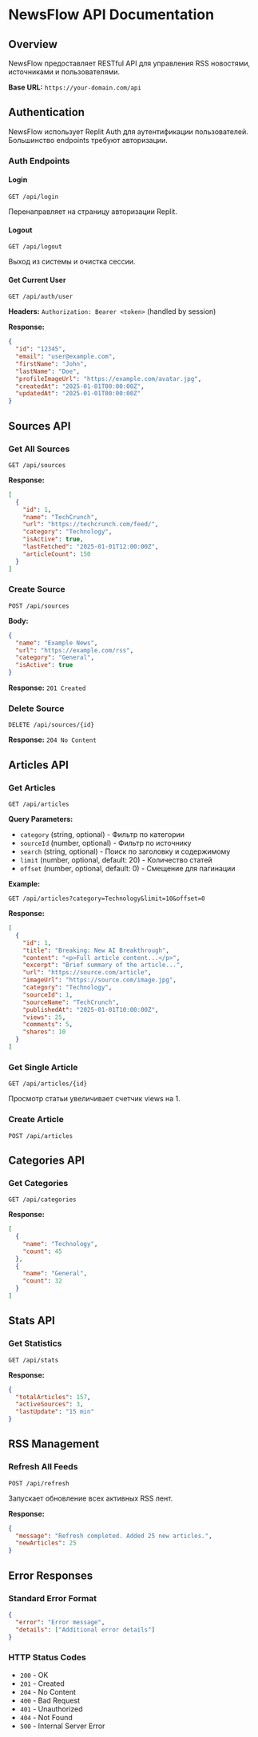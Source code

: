# NewsFlow API Documentation

## Overview

NewsFlow предоставляет RESTful API для управления RSS новостями, источниками и пользователями.

**Base URL:** `https://your-domain.com/api`

## Authentication

NewsFlow использует Replit Auth для аутентификации пользователей. Большинство endpoints требуют авторизации.

### Auth Endpoints

#### Login
```http
GET /api/login
```
Перенаправляет на страницу авторизации Replit.

#### Logout
```http
GET /api/logout
```
Выход из системы и очистка сессии.

#### Get Current User
```http
GET /api/auth/user
```
**Headers:** `Authorization: Bearer <token>` (handled by session)

**Response:**
```json
{
  "id": "12345",
  "email": "user@example.com",
  "firstName": "John",
  "lastName": "Doe",
  "profileImageUrl": "https://example.com/avatar.jpg",
  "createdAt": "2025-01-01T00:00:00Z",
  "updatedAt": "2025-01-01T00:00:00Z"
}
```

## Sources API

### Get All Sources
```http
GET /api/sources
```

**Response:**
```json
[
  {
    "id": 1,
    "name": "TechCrunch",
    "url": "https://techcrunch.com/feed/",
    "category": "Technology",
    "isActive": true,
    "lastFetched": "2025-01-01T12:00:00Z",
    "articleCount": 150
  }
]
```

### Create Source
```http
POST /api/sources
```

**Body:**
```json
{
  "name": "Example News",
  "url": "https://example.com/rss",
  "category": "General",
  "isActive": true
}
```

**Response:** `201 Created`

### Delete Source
```http
DELETE /api/sources/{id}
```

**Response:** `204 No Content`

## Articles API

### Get Articles
```http
GET /api/articles
```

**Query Parameters:**
- `category` (string, optional) - Фильтр по категории
- `sourceId` (number, optional) - Фильтр по источнику
- `search` (string, optional) - Поиск по заголовку и содержимому
- `limit` (number, optional, default: 20) - Количество статей
- `offset` (number, optional, default: 0) - Смещение для пагинации

**Example:**
```http
GET /api/articles?category=Technology&limit=10&offset=0
```

**Response:**
```json
[
  {
    "id": 1,
    "title": "Breaking: New AI Breakthrough",
    "content": "<p>Full article content...</p>",
    "excerpt": "Brief summary of the article...",
    "url": "https://source.com/article",
    "imageUrl": "https://source.com/image.jpg",
    "category": "Technology",
    "sourceId": 1,
    "sourceName": "TechCrunch",
    "publishedAt": "2025-01-01T10:00:00Z",
    "views": 25,
    "comments": 5,
    "shares": 10
  }
]
```

### Get Single Article
```http
GET /api/articles/{id}
```

Просмотр статьи увеличивает счетчик views на 1.

### Create Article
```http
POST /api/articles
```

## Categories API

### Get Categories
```http
GET /api/categories
```

**Response:**
```json
[
  {
    "name": "Technology",
    "count": 45
  },
  {
    "name": "General", 
    "count": 32
  }
]
```

## Stats API

### Get Statistics
```http
GET /api/stats
```

**Response:**
```json
{
  "totalArticles": 157,
  "activeSources": 3,
  "lastUpdate": "15 min"
}
```

## RSS Management

### Refresh All Feeds
```http
POST /api/refresh
```

Запускает обновление всех активных RSS лент.

**Response:**
```json
{
  "message": "Refresh completed. Added 25 new articles.",
  "newArticles": 25
}
```

## Error Responses

### Standard Error Format
```json
{
  "error": "Error message",
  "details": ["Additional error details"]
}
```

### HTTP Status Codes
- `200` - OK
- `201` - Created  
- `204` - No Content
- `400` - Bad Request
- `401` - Unauthorized
- `404` - Not Found
- `500` - Internal Server Error